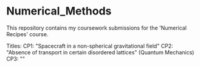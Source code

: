 # Numerical_Methods
This repository contains my coursework submissions for the 'Numerical Recipes' course.

Titles:
CP1: "Spacecraft in a non-spherical gravitational field"
CP2: "Absence of transport in certain disordered lattices" (Quantum Mechanics)
CP3: ""
